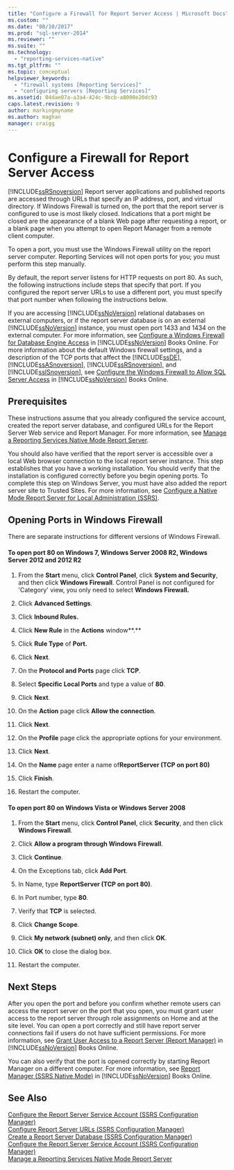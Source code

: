 ```yaml
---
title: "Configure a Firewall for Report Server Access | Microsoft Docs"
ms.custom: ""
ms.date: "08/10/2017"
ms.prod: "sql-server-2014"
ms.reviewer: ""
ms.suite: ""
ms.technology: 
  - "reporting-services-native"
ms.tgt_pltfrm: ""
ms.topic: conceptual
helpviewer_keywords: 
  - "firewall systems [Reporting Services]"
  - "configuring servers [Reporting Services]"
ms.assetid: 04dae07a-a3a4-424c-9bcb-a8000e20dc93
caps.latest.revision: 9
author: markingmyname
ms.author: maghan
manager: craigg
---
```

# Configure a Firewall for Report Server Access
  [!INCLUDE[ssRSnoversion](../../includes/ssrsnoversion-md.md)] Report server applications and published reports are accessed through URLs that specify an IP address, port, and virtual directory. If Windows Firewall is turned on, the port that the report server is configured to use is most likely closed. Indications that a port might be closed are the appearance of a blank Web page after requesting a report, or a blank page when you attempt to open Report Manager from a remote client computer.  
  
 To open a port, you must use the Windows Firewall utility on the report server computer. Reporting Services will not open ports for you; you must perform this step manually.  
  
 By default, the report server listens for HTTP requests on port 80. As such, the following instructions include steps that specify that port. If you configured the report server URLs to use a different port, you must specify that port number when following the instructions below.  
  
 If you are accessing [!INCLUDE[ssNoVersion](../../includes/ssnoversion-md.md)] relational databases on external computers, or if the report server database is on an external [!INCLUDE[ssNoVersion](../../includes/ssnoversion-md.md)] instance, you must open port 1433 and 1434 on the external computer. For more information, see [Configure a Windows Firewall for Database Engine Access](../../database-engine/configure-windows/configure-a-windows-firewall-for-database-engine-access.md) in [!INCLUDE[ssNoVersion](../../includes/ssnoversion-md.md)] Books Online. For more information about the default Windows firewall settings, and a description of the TCP ports that affect the [!INCLUDE[ssDE](../../includes/ssde-md.md)], [!INCLUDE[ssASnoversion](../../includes/ssasnoversion-md.md)], [!INCLUDE[ssRSnoversion](../../includes/ssrsnoversion-md.md)], and [!INCLUDE[ssISnoversion](../../includes/ssisnoversion-md.md)], see [Configure the Windows Firewall to Allow SQL Server Access](../../sql-server/install/configure-the-windows-firewall-to-allow-sql-server-access.md) in [!INCLUDE[ssNoVersion](../../includes/ssnoversion-md.md)] Books Online.  
  
## Prerequisites  
 These instructions assume that you already configured the service account, created the report server database, and configured URLs for the Report Server Web service and Report Manager. For more information, see [Manage a Reporting Services Native Mode Report Server](manage-a-reporting-services-native-mode-report-server.md).  
  
 You should also have verified that the report server is accessible over a local Web browser connection to the local report server instance. This step establishes that you have a working installation. You should verify that the installation is configured correctly before you begin opening ports. To complete this step on  Windows Server, you must have also added the report server site to Trusted Sites. For more information, see [Configure a Native Mode Report Server for Local Administration &#40;SSRS&#41;](configure-a-native-mode-report-server-for-local-administration-ssrs.md).  
  
## Opening Ports in Windows Firewall  
 There are separate instructions for different versions of Windows Firewall.  
  
#### To open port 80 on Windows 7, Windows Server 2008 R2, Windows Server 2012 and 2012 R2  
  
1.  From the **Start** menu, click **Control Panel**, click **System and Security**, and then click **Windows Firewall**. Control Panel is not configured for 'Category' view, you only need to select **Windows Firewall.**  
  
2.  Click **Advanced Settings**.  
  
3.  Click **Inbound Rules.**  
  
4.  Click **New Rule** in the **Actions** window**.**  
  
5.  Click **Rule Type** of **Port.**  
  
6.  Click **Next**.  
  
7.  On the **Protocol and Ports** page click **TCP**.  
  
8.  Select **Specific Local Ports** and type a value of **80**.  
  
9. Click **Next**.  
  
10. On the **Action** page click **Allow the connection**.  
  
11. Click **Next**.  
  
12. On the **Profile** page click the appropriate options for your environment.  
  
13. Click **Next**.  
  
14. On the **Name** page enter a name of**ReportServer (TCP on port 80)**  
  
15. Click **Finish**.  
  
16. Restart the computer.  
  
#### To open port 80 on Windows Vista or Windows Server 2008  
  
1.  From the **Start** menu, click **Control Panel**, click **Security**, and then click **Windows Firewall**.  
  
2.  Click **Allow a program through Windows Firewall**.  
  
3.  Click **Continue**.  
  
4.  On the Exceptions tab, click **Add Port**.  
  
5.  In Name, type **ReportServer (TCP on port 80)**.  
  
6.  In Port number, type **80**.  
  
7.  Verify that **TCP** is selected.  
  
8.  Click **Change Scope**.  
  
9. Click **My network (subnet) only**, and then click **OK**.  
  
10. Click **OK** to close the dialog box.  
  
11. Restart the computer.  
  
## Next Steps  
 After you open the port and before you confirm whether remote users can access the report server on the port that you open, you must grant user access to the report server through role assignments on Home and at the site level. You can open a port correctly and still have report server connections fail if users do not have sufficient permissions. For more information, see [Grant User Access to a Report Server &#40;Report Manager&#41;](../security/grant-user-access-to-a-report-server.md) in [!INCLUDE[ssNoVersion](../../includes/ssnoversion-md.md)] Books Online.  
  
 You can also verify that the port is opened correctly by starting Report Manager on a different computer. For more information, see [Report Manager  &#40;SSRS Native Mode&#41;](../report-manager-ssrs-native-mode.md) in [!INCLUDE[ssNoVersion](../../includes/ssnoversion-md.md)] Books Online.  
  
## See Also  
 [Configure the Report Server Service Account &#40;SSRS Configuration Manager&#41;](../install-windows/configure-the-report-server-service-account-ssrs-configuration-manager.md)   
 [Configure Report Server URLs  &#40;SSRS Configuration Manager&#41;](../install-windows/configure-report-server-urls-ssrs-configuration-manager.md)   
 [Create a Report Server Database  &#40;SSRS Configuration Manager&#41;](../../sql-server/install/create-a-report-server-database-ssrs-configuration-manager.md)   
 [Configure the Report Server Service Account &#40;SSRS Configuration Manager&#41;](../install-windows/configure-the-report-server-service-account-ssrs-configuration-manager.md)   
 [Manage a Reporting Services Native Mode Report Server](manage-a-reporting-services-native-mode-report-server.md)  
  
  
